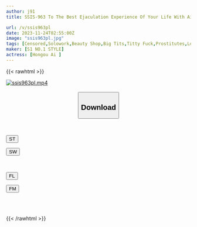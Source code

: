 ```yaml
---
author: j91
title: SSIS-963 To The Best Ejaculation Experience Of Your Life With Ai Hongo ULTRA VIP Sex Industry 10 With 4K

url: /v/ssis963pl
date: 2023-11-24T02:55:00Z
image: "ssis963pl.jpg"
tags: [Censored,Solowork,Beauty Shop,Big Tits,Titty Fuck,Prostitutes,Lotion	 ]
maker: [S1 NO.1 STYLE]
actress: [Hongou Ai ]
---
```



{{< rawhtml >}}

<div class="video" data-videoid="4RwOM1dA6MuK098">
    <a href="javascript:;">
        <img src="/v/ssis963pl/ssis963pl.jpg" width="WIDTH" height="HEIGHT" alt="ssis963pl.mp4" loading="lazy">
    </a>
</div>

<script type="text/javascript" src="https://j91.asia/asset/on-demand-st.js"></script>

<br>
  <link rel="stylesheet" href="https://j91.asia/asset/bs5.css">
  
  <center>
  <button class="btn btn-primary" type="button" data-bs-toggle="collapse" data-bs-target=".multi-collapse" aria-expanded="false" aria-controls="multiCollapseExample1 multiCollapseExample2"><h2>Download</h2></button></center>
</p>
<div class="row">
  <div class="col">
    <div class="collapse multi-collapse" id="multiCollapseExample1">
      <div class="card card-body">
	      	      <br>
<div class="buttons">  
<p><a href="https://streamtape.to/v/4RwOM1dA6MuK098" target="_blank"><button class="btn-hover color-3"><i class="fa fa-download"></i> ST</button></a></p>
<p><a href="https://flaswish.com/rgzd19r4l8fg" target="_blank"><button class="btn-hover color-2"><i class="fa fa-download"></i> SW</button></a></p></div>
    </div>
  </div>
</div>
  <div class="col">
    <div class="collapse multi-collapse" id="multiCollapseExample2">
      <div class="card card-body">
	      <br>
<div class="buttons">
<p><a href="javascript:;" target="_blank"><button class="btn-hover color-9"><i class="fa fa-download"></i> FL</button></a></p>
<p><a href="https://filemoon.sx/d/ofbjcddzzsc9" target="_blank"><button class="btn-hover color-8"><i class="fa fa-download"></i> FM</button></a></p></div>
<br><br>
      </div>
    </div>
  </div>
</div>

{{< /rawhtml >}}
